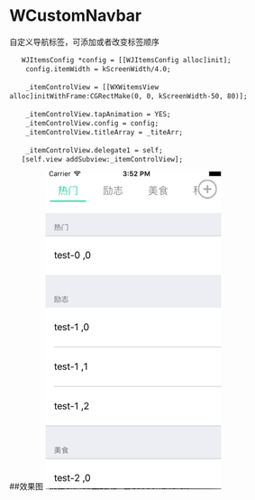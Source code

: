 # WCustomNavbar
自定义导航标签，可添加或者改变标签顺序
```
   WJItemsConfig *config = [[WJItemsConfig alloc]init];
    config.itemWidth = kScreenWidth/4.0;
    
    _itemControlView = [[WXWitemsView alloc]initWithFrame:CGRectMake(0, 0, kScreenWidth-50, 80)];
   
    _itemControlView.tapAnimation = YES;
    _itemControlView.config = config;
    _itemControlView.titleArray = _titeArr;
    
    _itemControlView.delegate1 = self;
   [self.view addSubview:_itemControlView];
```
##效果图
![效果](https://github.com/0wangxiaowei/WCustomNavbar/blob/master/WCustomNavbar/iron/effect.gif)  
